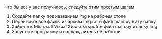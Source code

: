 Что бы всё у вас получилось, следуйте этим простым шагам
1. Создайте папку под названием img на рабочем столе
2. Перенесите все файлы из архива img.rar и файл main.py в эту папку
3. Зайдите в Microsoft Visual Studio, откройте файл main.py и папку img
4. Запустите программу и наслаждайтесь её работой
